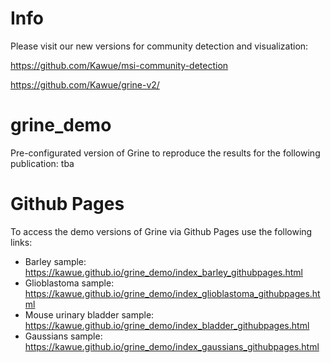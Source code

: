 # Info
Please visit our new versions for community detection and visualization:

https://github.com/Kawue/msi-community-detection

https://github.com/Kawue/grine-v2/

# grine_demo
Pre-configurated version of Grine to reproduce the results for the following publication: tba

# Github Pages
To access the demo versions of Grine via Github Pages use the following links:
* Barley sample: https://kawue.github.io/grine_demo/index_barley_githubpages.html
* Glioblastoma sample: https://kawue.github.io/grine_demo/index_glioblastoma_githubpages.html
* Mouse urinary bladder sample: https://kawue.github.io/grine_demo/index_bladder_githubpages.html
* Gaussians sample: https://kawue.github.io/grine_demo/index_gaussians_githubpages.html
